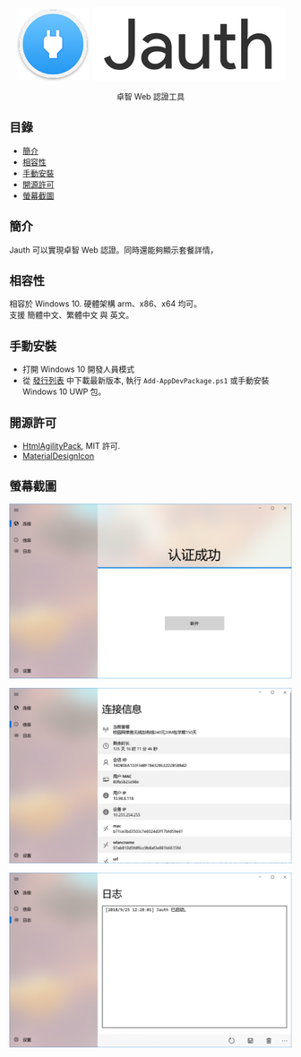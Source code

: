 <p align="center">
  <img src="https://raw.githubusercontent.com/CYRO4S/jauth-windows/master/assets/jauth_icon.png" width="132" height="132" jauthalt="jauth_logo">
  <img src="https://raw.githubusercontent.com/CYRO4S/jauth-windows/master/assets/jauth_text.png" alt="jauth_text">
  <br />
</p>

<p align="center">卓智 Web 認證工具<br /></p>  

## 目錄  
* [簡介](#簡介)  
* [相容性](#相容性)
* [手動安裝](#手動安裝)
* [開源許可](#開源許可)
* [螢幕截圖](#螢幕截圖)

## 簡介
Jauth 可以實現卓智 Web 認證。同時還能夠顯示套餐詳情，

## 相容性
相容於 Windows 10. 硬體架構 arm、x86、x64 均可。  
支援 簡體中文、繁體中文 與 英文。

## 手動安裝
* 打開 Windows 10 開發人員模式
* 從 [發行列表](https://github.com/CYRO4S/jauth-windows/releases) 中下載最新版本, 執行 `Add-AppDevPackage.ps1` 或手動安裝 Windows 10 UWP 包。

## 開源許可
* [HtmlAgilityPack](https://github.com/zzzprojects/html-agility-pack/blob/master/LICENSE), MIT 許可.
* [MaterialDesignIcon](https://github.com/templarian/MaterialDesign/)

## 螢幕截圖
<p align="center">
  <img src="https://raw.githubusercontent.com/CYRO4S/jauth-uwp/master/jauth_connect.png" alt="jauth_connect">
</p>
<p align="center">
  <img src="https://raw.githubusercontent.com/CYRO4S/jauth-uwp/master/jauth_info.png" alt="jauth_info">
</p>
<p align="center">
  <img src="https://raw.githubusercontent.com/CYRO4S/jauth-uwp/master/jauth_log.png" alt="jauth_log">
</p>
